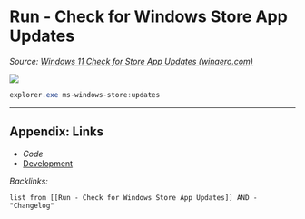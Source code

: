 # Run - Check for Windows Store App Updates

*Source: [Windows 11 Check for Store App Updates (winaero.com)](https://winaero.com/windows-11-check-for-store-app-updates/#Check_for_Store_updates_with_a_command)*

![](https://i.imgur.com/NTuYWlY.png)

````powershell
explorer.exe ms-windows-store:updates
````

---

## Appendix: Links

* *Code*
* [Development](../../../MOCs/Development.md)

*Backlinks:*

````dataview
list from [[Run - Check for Windows Store App Updates]] AND -"Changelog"
````
